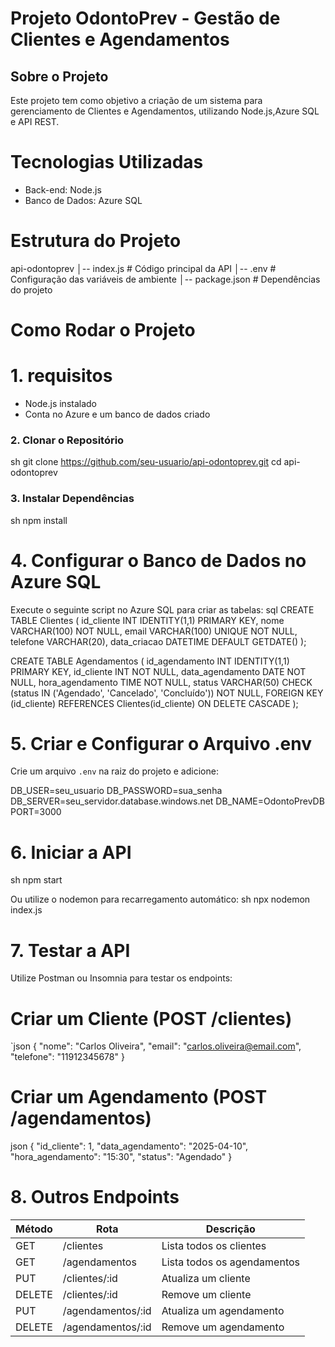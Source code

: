 # Projeto OdontoPrev - Gestão de Clientes e Agendamentos

## Sobre o Projeto
Este projeto tem como objetivo a criação de um sistema para gerenciamento de Clientes e Agendamentos, utilizando Node.js,Azure SQL e API REST.

# Tecnologias Utilizadas
- Back-end: Node.js 
- Banco de Dados: Azure SQL


# Estrutura do Projeto

api-odontoprev
│--  index.js  # Código principal da API
│--  .env      # Configuração das variáveis de ambiente
│--  package.json  # Dependências do projeto


# Como Rodar o Projeto

# 1. requisitos
- Node.js instalado 
- Conta no Azure e um banco de dados criado

### 2. Clonar o Repositório
sh
 git clone https://github.com/seu-usuario/api-odontoprev.git
 cd api-odontoprev


### 3. Instalar Dependências
sh
npm install


# 4. Configurar o Banco de Dados no Azure SQL
Execute o seguinte script no Azure SQL para criar as tabelas:
sql
CREATE TABLE Clientes (
    id_cliente INT IDENTITY(1,1) PRIMARY KEY,
    nome VARCHAR(100) NOT NULL,
    email VARCHAR(100) UNIQUE NOT NULL,
    telefone VARCHAR(20),
    data_criacao DATETIME DEFAULT GETDATE()
);

CREATE TABLE Agendamentos (
    id_agendamento INT IDENTITY(1,1) PRIMARY KEY,
    id_cliente INT NOT NULL,
    data_agendamento DATE NOT NULL,
    hora_agendamento TIME NOT NULL,
    status VARCHAR(50) CHECK (status IN ('Agendado', 'Cancelado', 'Concluído')) NOT NULL,
    FOREIGN KEY (id_cliente) REFERENCES Clientes(id_cliente) ON DELETE CASCADE
);


# 5. Criar e Configurar o Arquivo .env
Crie um arquivo `.env` na raiz do projeto e adicione:

DB_USER=seu_usuario
DB_PASSWORD=sua_senha
DB_SERVER=seu_servidor.database.windows.net
DB_NAME=OdontoPrevDB
PORT=3000


# 6. Iniciar a API
sh
npm start

Ou utilize o nodemon para recarregamento automático:
sh
npx nodemon index.js


# 7. Testar a API
Utilize Postman ou Insomnia para testar os endpoints:

# Criar um Cliente (POST /clientes)
`json
{
  "nome": "Carlos Oliveira",
  "email": "carlos.oliveira@email.com",
  "telefone": "11912345678"
}


# Criar um Agendamento (POST /agendamentos)
json
{
  "id_cliente": 1,
  "data_agendamento": "2025-04-10",
  "hora_agendamento": "15:30",
  "status": "Agendado"
}


# 8. Outros Endpoints
| Método | Rota | Descrição |
|--------|------|------------|
| GET | /clientes | Lista todos os clientes |
| GET | /agendamentos | Lista todos os agendamentos |
| PUT | /clientes/:id | Atualiza um cliente |
| DELETE | /clientes/:id | Remove um cliente |
| PUT | /agendamentos/:id | Atualiza um agendamento |
| DELETE | /agendamentos/:id | Remove um agendamento |